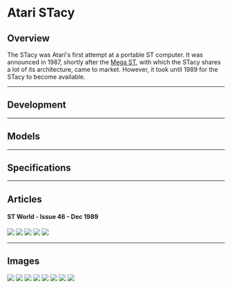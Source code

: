 Atari STacy
===========
Overview
--------

The STacy was Atari's first attempt at a portable ST computer. It was announced in 1987, shortly after the [Mega ST](atari_mega_st.md), with which the STacy shares a lot of its architecture, came to market. However, it took until 1989 for the STacy to become available.

- - - -

Development
-----------

- - - -

Models
------

- - - -

Specifications
--------------

- - - -

Articles
--------
#### ST World - Issue 46 - Dec 1989

![](images/ST_World_1.jpg)
![](images/ST_World_2.jpg)
![](images/ST_World_3.jpg)
![](images/ST_World_4.jpg)
![](images/ST_World_5.jpg)

- - - -

Images
------

![](https://en.wikipedia.org/wiki/Atari_STacy#/media/File:Atari-stacy-001.jpg)
![](https://en.wikipedia.org/wiki/Atari_STacy#/media/File:Atari-stacy-002.jpg)
![](https://en.wikipedia.org/wiki/Atari_STacy#/media/File:Atari-stacy-003.jpg)
![](https://en.wikipedia.org/wiki/Atari_STacy#/media/File:Atari-stacy-004.jpg)
![](https://en.wikipedia.org/wiki/Atari_STacy#/media/File:Atari-stacy-005.jpg)
![](https://en.wikipedia.org/wiki/Atari_STacy#/media/File:Atari-stacy-006.jpg)
![](https://en.wikipedia.org/wiki/Atari_STacy#/media/File:Atari-stacy-007.jpg)
![](https://en.wikipedia.org/wiki/Atari_STacy#/media/File:Atari-stacy-008.jpg)
